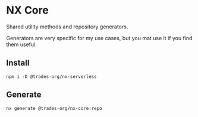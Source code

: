 # NX Core

Shared utility methods and repository generators.

Generators are very specific for my use cases, but you mat use it if you find them useful.

## Install

```
npm i -D @trades-org/nx-serverless
```

## Generate

```
nx generate @trades-org/nx-core:repo
```
